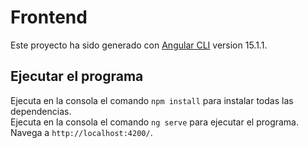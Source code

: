 # Frontend

Este proyecto ha sido generado con [Angular CLI](https://github.com/angular/angular-cli) version 15.1.1.

## Ejecutar el programa

Ejecuta en la consola el comando `npm install` para instalar todas las dependencias.  
Ejecuta en la consola el comando `ng serve` para ejecutar el programa. Navega a `http://localhost:4200/`.  
